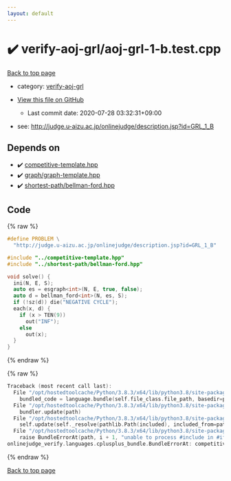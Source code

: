 ```yaml
---
layout: default
---
```


<!-- mathjax config similar to math.stackexchange -->
<script type="text/javascript" async
  src="https://cdnjs.cloudflare.com/ajax/libs/mathjax/2.7.5/MathJax.js?config=TeX-MML-AM_CHTML">
</script>
<script type="text/x-mathjax-config">
  MathJax.Hub.Config({
    TeX: { equationNumbers: { autoNumber: "AMS" }},
    tex2jax: {
      inlineMath: [ ['$','$'] ],
      processEscapes: true
    },
    "HTML-CSS": { matchFontHeight: false },
    displayAlign: "left",
    displayIndent: "2em"
  });
</script>

<script type="text/javascript" src="https://cdnjs.cloudflare.com/ajax/libs/jquery/3.4.1/jquery.min.js"></script>
<script src="https://cdn.jsdelivr.net/npm/jquery-balloon-js@1.1.2/jquery.balloon.min.js" integrity="sha256-ZEYs9VrgAeNuPvs15E39OsyOJaIkXEEt10fzxJ20+2I=" crossorigin="anonymous"></script>
<script type="text/javascript" src="../../assets/js/copy-button.js"></script>
<link rel="stylesheet" href="../../assets/css/copy-button.css" />


# :heavy_check_mark: verify-aoj-grl/aoj-grl-1-b.test.cpp

<a href="../../index.html">Back to top page</a>

* category: <a href="../../index.html#f6d05e39b39a7a0b0203ea25054f4234">verify-aoj-grl</a>
* <a href="{{ site.github.repository_url }}/blob/master/verify-aoj-grl/aoj-grl-1-b.test.cpp">View this file on GitHub</a>
    - Last commit date: 2020-07-28 03:32:31+09:00


* see: <a href="http://judge.u-aizu.ac.jp/onlinejudge/description.jsp?id=GRL_1_B">http://judge.u-aizu.ac.jp/onlinejudge/description.jsp?id=GRL_1_B</a>


## Depends on

* :heavy_check_mark: <a href="../../library/competitive-template.hpp.html">competitive-template.hpp</a>
* :heavy_check_mark: <a href="../../library/graph/graph-template.hpp.html">graph/graph-template.hpp</a>
* :heavy_check_mark: <a href="../../library/shortest-path/bellman-ford.hpp.html">shortest-path/bellman-ford.hpp</a>


## Code

<a id="unbundled"></a>
{% raw %}
```cpp
#define PROBLEM \
  "http://judge.u-aizu.ac.jp/onlinejudge/description.jsp?id=GRL_1_B"

#include "../competitive-template.hpp"
#include "../shortest-path/bellman-ford.hpp"

void solve() {
  ini(N, E, S);
  auto es = esgraph<int>(N, E, true, false);
  auto d = bellman_ford<int>(N, es, S);
  if (!sz(d)) die("NEGATIVE CYCLE");
  each(x, d) {
    if (x > TEN(9))
      out("INF");
    else
      out(x);
  }
}
```
{% endraw %}

<a id="bundled"></a>
{% raw %}
```cpp
Traceback (most recent call last):
  File "/opt/hostedtoolcache/Python/3.8.3/x64/lib/python3.8/site-packages/onlinejudge_verify/docs.py", line 349, in write_contents
    bundled_code = language.bundle(self.file_class.file_path, basedir=pathlib.Path.cwd())
  File "/opt/hostedtoolcache/Python/3.8.3/x64/lib/python3.8/site-packages/onlinejudge_verify/languages/cplusplus.py", line 185, in bundle
    bundler.update(path)
  File "/opt/hostedtoolcache/Python/3.8.3/x64/lib/python3.8/site-packages/onlinejudge_verify/languages/cplusplus_bundle.py", line 307, in update
    self.update(self._resolve(pathlib.Path(included), included_from=path))
  File "/opt/hostedtoolcache/Python/3.8.3/x64/lib/python3.8/site-packages/onlinejudge_verify/languages/cplusplus_bundle.py", line 306, in update
    raise BundleErrorAt(path, i + 1, "unable to process #include in #if / #ifdef / #ifndef other than include guards")
onlinejudge_verify.languages.cplusplus_bundle.BundleErrorAt: competitive-template.hpp: line 108: unable to process #include in #if / #ifdef / #ifndef other than include guards

```
{% endraw %}

<a href="../../index.html">Back to top page</a>

